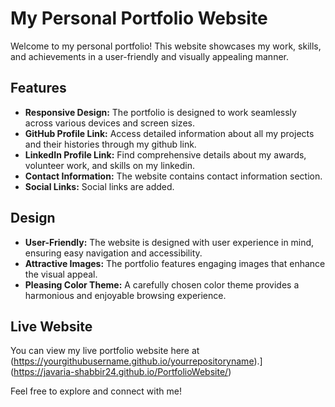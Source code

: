 # My Personal Portfolio Website

Welcome to my personal portfolio! This website showcases my work, skills, and achievements in a user-friendly and visually appealing manner.

## Features

- **Responsive Design:** The portfolio is designed to work seamlessly across various devices and screen sizes.
- **GitHub Profile Link:** Access detailed information about all my projects and their histories through my github link.
- **LinkedIn Profile Link:** Find comprehensive details about my awards, volunteer work, and skills on my linkedin.
- **Contact Information:** The website contains contact information section.
- **Social Links:** Social links are added.

## Design

- **User-Friendly:** The website is designed with user experience in mind, ensuring easy navigation and accessibility.
- **Attractive Images:** The portfolio features engaging images that enhance the visual appeal.
- **Pleasing Color Theme:** A carefully chosen color theme provides a harmonious and enjoyable browsing experience.

## Live Website

You can view my live portfolio website here at (https://yourgithubusername.github.io/yourrepositoryname).](https://javaria-shabbir24.github.io/PortfolioWebsite/)

Feel free to explore and connect with me!
